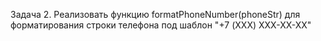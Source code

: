 Задача 2. Реализовать функцию formatPhoneNumber(phoneStr) для форматирования строки телефона под шаблон "+7 (XXX) XXX-XX-XX"